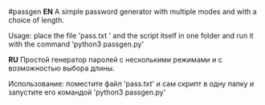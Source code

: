 #passgen
__EN__
A simple password generator with multiple modes and with a choice of length.

Usage: place the file 'pass.txt ' and the script itself in one folder and run it with the command 'python3 passgen.py'

__RU__
Простой генератор паролей с несколькими режимами и с возможностью выбора длины.

Использование: поместите файл 'pass.txt' и сам скрипт в одну папку и запустите его командой 'python3 passgen.py'
